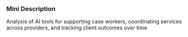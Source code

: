 ### Mini Description

Analysis of AI tools for supporting case workers, coordinating services across providers, and tracking client outcomes over time
